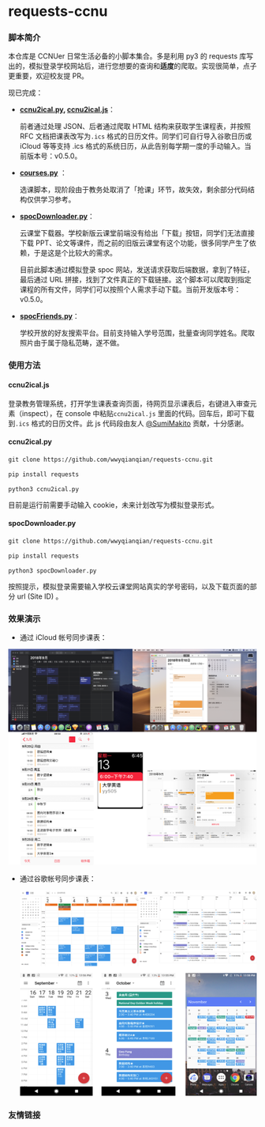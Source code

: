 

# requests-ccnu

### 脚本简介

本仓库是 CCNUer 日常生活必备的小脚本集合。多是利用 py3 的 requests 库写出的，模拟登录学校网站后，进行您想要的查询和**适度**的爬取。实现很简单，点子更重要，欢迎校友提 PR。

现已完成：

* **[ccnu2ical.py](https://github.com/wwyqianqian/requests-ccnu/blob/master/ccnu2ical.py), [ccnu2ical.js](https://github.com/wwyqianqian/requests-ccnu/blob/master/ccnu2ical.js)**：

  前者通过处理 JSON、后者通过爬取 HTML 结构来获取学生课程表，并按照 RFC 文档把课表改写为```.ics``` 格式的日历文件。同学们可自行导入谷歌日历或 iCloud 等等支持 .ics 格式的系统日历，从此告别每学期一度的手动输入。当前版本号：v0.5.0。

* **[courses.py](https://github.com/wwyqianqian/requests-ccnu/blob/master/courses.py)** ：

  选课脚本，现阶段由于教务处取消了「抢课」环节，故失效，剩余部分代码结构仅供学习参考。

* **[spocDownloader.py](https://github.com/wwyqianqian/requests-ccnu/blob/master/spocDownloader.py)**：

  云课堂下载器。学校新版云课堂前端没有给出「下载」按钮，同学们无法直接下载 PPT、论文等课件，而之前的旧版云课堂有这个功能，很多同学产生了依赖，于是这是个比较大的需求。

  目前此脚本通过模拟登录 spoc 网站，发送请求获取后端数据，拿到了特征，最后通过 URL 拼接，找到了文件真正的下载链接。这个脚本可以爬取到指定课程的所有文件，同学们可以按照个人需求手动下载。当前开发版本号：v0.5.0。

* **[spocFriends.py](https://github.com/wwyqianqian/requests-ccnu/blob/master/spocFriends.py)**：

  学校开放的好友搜索平台。目前支持输入学号范围，批量查询同学姓名。爬取照片由于属于隐私范畴，遂不做。

### 使用方法

#### ccnu2ical.js

登录教务管理系统，打开学生课表查询页面，待网页显示课表后，右键进入审查元素（inspect），在 console 中粘贴```ccnu2ical.js``` 里面的代码。回车后，即可下载到```.ics``` 格式的日历文件。此 js 代码段由友人 [@SumiMakito](https://github.com/SumiMakito) 贡献，十分感谢。

#### ccnu2ical.py

```pip install requests
git clone https://github.com/wwyqianqian/requests-ccnu.git	
```

```
pip install requests
```

```
python3 ccnu2ical.py
```

目前是运行前需要手动输入 cookie，未来计划改写为模拟登录形式。

#### spocDownloader.py

```
git clone https://github.com/wwyqianqian/requests-ccnu.git	
```

```
pip install requests
```

```
python3 spocDownloader.py
```

按照提示，模拟登录需要输入学校云课堂网站真实的学号密码，以及下载页面的部分 url (Site ID) 。

### 效果演示

* 通过 iCloud 帐号同步课表：

![](./apple.png)



* 通过谷歌帐号同步课表：

  ![](./google.png)

### 友情链接

